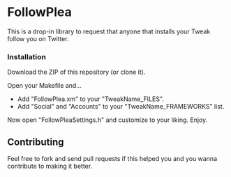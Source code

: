 # FollowPlea

This is a drop-in library to request that anyone that installs your Tweak follow you on Twitter.

### Installation

Download the ZIP of this repository (or clone it).

Open your Makefile and...

* Add "FollowPlea.xm" to your "TweakName_FILES".
* Add "Social" and "Accounts" to your "TweakName_FRAMEWORKS" list.

Now open "FollowPleaSettings.h" and customize to your liking. Enjoy.


## Contributing

Feel free to fork and send pull requests if this helped you and you wanna contribute to making it better.